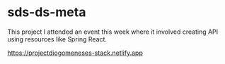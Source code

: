 # sds-ds-meta
This project I attended an event this week where it involved creating API using resources like Spring React.

https://projectdiogomeneses-stack.netlify.app
